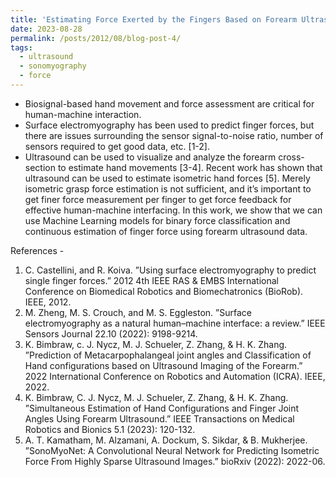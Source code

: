 ```yaml
---
title: 'Estimating Force Exerted by the Fingers Based on Forearm Ultrasound'
date: 2023-08-28
permalink: /posts/2012/08/blog-post-4/
tags:
  - ultrasound
  - sonomyography
  - force
---
```

<ul>
  <li>Biosignal-based hand movement and force assessment are critical for human-machine interaction.</l1>
  <li>Surface electromyography has been used to predict finger forces, but there are issues surrounding the sensor signal-to-noise ratio, number of sensors required to get good data, etc. [1-2].</l1>
  <li>Ultrasound can be used to visualize and analyze the forearm cross-section to estimate hand movements [3-4].</l1>
  <l1>Recent work has shown that ultrasound can be used to estimate isometric hand forces [5].</l1>
  <l1>Merely isometric grasp force estimation is not sufficient, and it’s important to get finer force measurement per finger to get force feedback for effective human-machine interfacing.</l1>
  <l1>In this work, we show that we can use Machine Learning models for binary force classification and continuous estimation of finger force using forearm ultrasound data.</l1>
</ul>

References - 
<ol>
  <li>C. Castellini, and R. Koiva. ”Using surface electromyography to predict single finger forces.” 2012 4th IEEE RAS & EMBS International Conference on Biomedical Robotics and Biomechatronics (BioRob). IEEE, 2012.</li>
  <li>M. Zheng, M. S. Crouch, and M. S. Eggleston. ”Surface electromyography as a natural human–machine interface: a review.” IEEE Sensors Journal 22.10 (2022): 9198-9214.</li>
  <li>K. Bimbraw, c. J. Nycz, M. J. Schueler, Z. Zhang, & H. K. Zhang. ”Prediction of Metacarpophalangeal joint angles and Classification of Hand configurations based on Ultrasound Imaging of the Forearm.” 2022 International Conference on Robotics and Automation (ICRA). IEEE, 2022.</li>
  <li>K. Bimbraw, C. J. Nycz, M. J. Schueler, Z. Zhang, & H. K. Zhang. ”Simultaneous Estimation of Hand Configurations and Finger Joint Angles Using Forearm Ultrasound.” IEEE Transactions on Medical Robotics and Bionics 5.1 (2023): 120-132.</li>
  <li>A. T. Kamatham, M. Alzamani, A. Dockum, S. Sikdar, & B. Mukherjee. ”SonoMyoNet: A Convolutional Neural Network for Predicting Isometric Force From Highly Sparse Ultrasound Images.” bioRxiv (2022): 2022-06.</li>
</ol>
